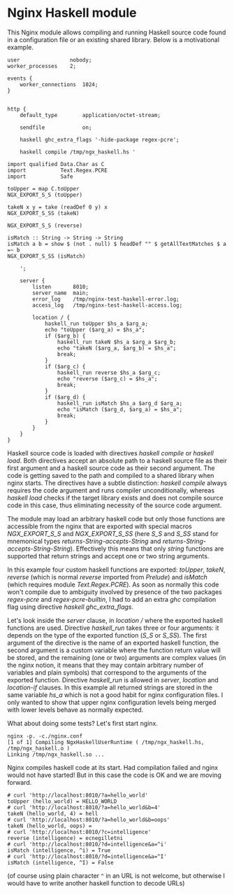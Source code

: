 Nginx Haskell module
====================

This Nginx module allows compiling and running Haskell source code found in a
configuration file or an existing shared library. Below is a motivational
example.

```nginx
user                nobody;
worker_processes    2;

events {
    worker_connections  1024;
}


http {
    default_type        application/octet-stream;

    sendfile            on;

    haskell ghc_extra_flags '-hide-package regex-pcre';

    haskell compile /tmp/ngx_haskell.hs '

import qualified Data.Char as C
import           Text.Regex.PCRE
import           Safe

toUpper = map C.toUpper
NGX_EXPORT_S_S (toUpper)

takeN x y = take (readDef 0 y) x
NGX_EXPORT_S_SS (takeN)

NGX_EXPORT_S_S (reverse)

isMatch :: String -> String -> String
isMatch a b = show $ (not . null) $ headDef "" $ getAllTextMatches $ a =~ b
NGX_EXPORT_S_SS (isMatch)

    ';

    server {
        listen       8010;
        server_name  main;
        error_log    /tmp/nginx-test-haskell-error.log;
        access_log   /tmp/nginx-test-haskell-access.log;

        location / {
            haskell_run toUpper $hs_a $arg_a;
            echo "toUpper ($arg_a) = $hs_a";
            if ($arg_b) {
                haskell_run takeN $hs_a $arg_a $arg_b;
                echo "takeN ($arg_a, $arg_b) = $hs_a";
                break;
            }
            if ($arg_c) {
                haskell_run reverse $hs_a $arg_c;
                echo "reverse ($arg_c) = $hs_a";
                break;
            }
            if ($arg_d) {
                haskell_run isMatch $hs_a $arg_d $arg_a;
                echo "isMatch ($arg_d, $arg_a) = $hs_a";
                break;
            }
        }
    }
}
```

Haskell source code is loaded with directives *haskell compile* or *haskell
load*. Both directives accept an absolute path to a haskell source file as their
first argument and a haskell source code as their second argument. The code is
getting saved to the path and compiled to a shared library when nginx starts.
The directives have a subtle distinction: *haskell compile* always requires the
code argument and runs compiler unconditionally, whereas *haskell load* checks
if the target library exists and does not compile source code in this case, thus
eliminating necessity of the source code argument.

The module may load an arbitrary haskell code but only those functions are
accessible from the nginx that are exported with special macros *NGX_EXPORT_S_S*
and *NGX_EXPORT_S_SS* (here *S_S* and *S_SS* stand for mnemonical types
*returns-String-accepts-String* and *returns-String-accepts-String-String*).
Effectively this means that only *string* functions are supported that return
strings and accept one or two string arguments.

In this example four custom haskell functions are exported: *toUpper*, *takeN*,
*reverse* (which is normal *reverse* imported from *Prelude*) and *isMatch*
(which requires module *Text.Regex.PCRE*). As soon as normally this code won't
compile due to ambiguity involved by presence of the two packages *regex-pcre*
and *regex-pcre-builtin*, I had to add an extra *ghc* compilation flag using
directive *haskell ghc_extra_flags*.

Let's look inside the *server* clause, in *location /* where the exported
haskell functions are used. Directive *haskell_run* takes three or four
arguments: it depends on the type of the exported function (*S_S* or *S_SS*).
The first argument of the directive is the name of an exported haskell function,
the second argument is a custom variable where the function return value will be
stored, and the remaining (one or two) arguments are complex values (in the
nginx notion, it means that they may contain arbitrary number of variables and
plain symbols) that correspond to the arguments of the exported function.
Directive *haskell_run* is allowed in *server*, *location* and *location-if*
clauses. In this example all returned strings are stored in the same variable
*hs_a* which is not a good habit for nginx configuration files. I only wanted to
show that upper nginx configuration levels being merged with lower levels behave
as normally expected.

What about doing some tests? Let's first start nginx.

```
nginx -p. -c./nginx.conf
[1 of 1] Compiling NgxHaskellUserRuntime ( /tmp/ngx_haskell.hs, /tmp/ngx_haskell.o )
Linking /tmp/ngx_haskell.so ...
```

Nginx compiles haskell code at its start. Had compilation failed and nginx would
not have started! But in this case the code is OK and we are moving forward.

```
# curl 'http://localhost:8010/?a=hello_world'
toUpper (hello_world) = HELLO_WORLD
# curl 'http://localhost:8010/?a=hello_world&b=4'
takeN (hello_world, 4) = hell
# curl 'http://localhost:8010/?a=hello_world&b=oops'
takeN (hello_world, oops) = 
# curl 'http://localhost:8010/?c=intelligence'
reverse (intelligence) = ecnegilletni
# curl 'http://localhost:8010/?d=intelligence&a=^i'
isMatch (intelligence, ^i) = True
# curl 'http://localhost:8010/?d=intelligence&a=^I'
isMatch (intelligence, ^I) = False
```

(of course using plain character ``^`` in an URL is not welcome, but otherwise I
would have to write another haskell function to decode URLs)

